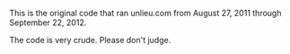 This is the original code that ran unlieu.com from August 27, 2011 through September 22, 2012.

The code is very crude. Please don't judge.

